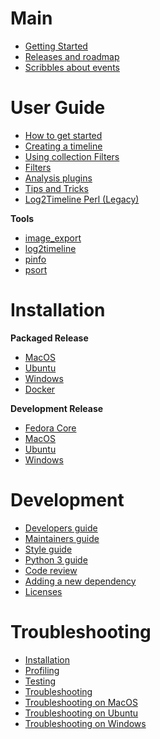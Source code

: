 # Main

* [Getting Started](https://github.com/log2timeline/plaso/wiki/Getting-Started)
* [Releases and roadmap](https://github.com/log2timeline/plaso/wiki/Releases-and-roadmap)
* [Scribbles about events](https://github.com/log2timeline/plaso/wiki/Scribbles-about-events)

# User Guide

* [How to get started](https://github.com/log2timeline/plaso/wiki/Users-Guide)
* [Creating a timeline](https://github.com/log2timeline/plaso/wiki/Creating-a-timeline)
* [Using collection Filters](https://github.com/log2timeline/plaso/wiki/Collection-Filters)
* [Filters](https://github.com/log2timeline/plaso/wiki/Filters)
* [Analysis plugins](https://github.com/log2timeline/plaso/wiki/Analysis-plugins)
* [Tips and Tricks](https://github.com/log2timeline/plaso/wiki/Tips-and-Tricks)
* [Log2Timeline Perl (Legacy)](https://github.com/log2timeline/plaso/wiki/Log2Timeline-Perl-(Legacy))

**Tools**

* [image_export](https://github.com/log2timeline/plaso/wiki/Using-image_export)
* [log2timeline](https://github.com/log2timeline/plaso/wiki/Using-log2timeline)
* [pinfo](https://github.com/log2timeline/plaso/wiki/Using-pinfo)
* [psort](https://github.com/log2timeline/plaso/wiki/Using-psort)

# Installation

**Packaged Release**

* [MacOS](https://github.com/log2timeline/plaso/wiki/Mac-OS-X-Packaged-Release)
* [Ubuntu](https://github.com/log2timeline/plaso/wiki/Ubuntu-Packaged-Release)
* [Windows](https://github.com/log2timeline/plaso/wiki/Windows-Packaged-Release)
* [Docker](https://github.com/log2timeline/plaso/wiki/Installing-with-docker)

**Development Release**

* [Fedora Core](https://github.com/log2timeline/plaso/wiki/Development-release-Fedora-Core)
* [MacOS](https://github.com/log2timeline/plaso/wiki/Development-release-MacOS)
* [Ubuntu](https://github.com/log2timeline/plaso/wiki/Development-release-Ubuntu)
* [Windows](https://github.com/log2timeline/plaso/wiki/Development-release-Windows)

# Development

* [Developers guide](https://github.com/log2timeline/plaso/wiki/Developers-Guide)
* [Maintainers guide](https://github.com/log2timeline/l2tdocs/blob/master/process/Maintainers%20guide.md)
* [Style guide](https://github.com/log2timeline/plaso/wiki/Style-guide)
* [Python 3 guide](https://github.com/log2timeline/plaso/wiki/Python-3-Guide)
* [Code review](https://github.com/log2timeline/plaso/wiki/Codereview)
* [Adding a new dependency](https://github.com/log2timeline/plaso/wiki/Adding-a-new-dependency)
* [Licenses](https://github.com/log2timeline/plaso/wiki/Licenses-dependencies)

# Troubleshooting

* [Installation](https://github.com/log2timeline/plaso/wiki/Troubleshooting-installation-issues)
* [Profiling](https://github.com/log2timeline/plaso/wiki/Profiling)
* [Testing](https://github.com/log2timeline/plaso/wiki/Testing)
* [Troubleshooting](https://github.com/log2timeline/plaso/wiki/Troubleshooting)
* [Troubleshooting on MacOS](https://github.com/log2timeline/plaso/wiki/Troubleshooting-Mac-OS-X)
* [Troubleshooting on Ubuntu](https://github.com/log2timeline/plaso/wiki/Troubleshooting-Ubuntu)
* [Troubleshooting on Windows](https://github.com/log2timeline/plaso/wiki/Troubleshooting-Windows)